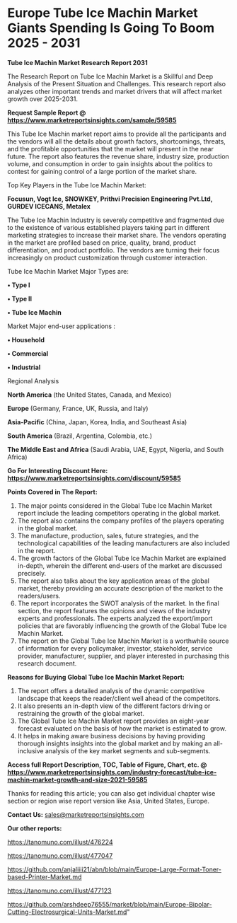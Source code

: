 # Europe Tube Ice Machin Market Giants Spending Is Going To Boom 2025 - 2031

<strong>Tube Ice Machin Market Research Report 2031</strong>

The Research Report on Tube Ice Machin Market is a Skillful and Deep Analysis of the Present Situation and Challenges. This research report also analyzes other important trends and market drivers that will affect market growth over 2025-2031.

<strong>Request Sample Report @ <a href=https://www.marketreportsinsights.com/sample/59585>https://www.marketreportsinsights.com/sample/59585</a></strong>

This Tube Ice Machin market report aims to provide all the participants and the vendors will all the details about growth factors, shortcomings, threats, and the profitable opportunities that the market will present in the near future. The report also features the revenue share, industry size, production volume, and consumption in order to gain insights about the politics to contest for gaining control of a large portion of the market share.

Top Key Players in the Tube Ice Machin Market:

<strong>Focusun, Vogt Ice, SNOWKEY, Prithvi Precision Engineering Pvt.Ltd, GURDEV ICECANS, Metalex</strong>

The Tube Ice Machin Industry is severely competitive and fragmented due to the existence of various established players taking part in different marketing strategies to increase their market share. The vendors operating in the market are profiled based on price, quality, brand, product differentiation, and product portfolio. The vendors are turning their focus increasingly on product customization through customer interaction.

Tube Ice Machin Market Major Types are:

<strong>• Type I

• Type II

• Tube Ice Machin</strong>

Market Major end-user applications :

<strong>• Household

• Commercial

• Industrial</strong>

Regional Analysis

</u><strong><b>North America</b></strong> (the United States, Canada, and Mexico)

<strong><b>Europe </b></strong>(Germany, France, UK, Russia, and Italy)

<strong><b>Asia-Pacific</b></strong> (China, Japan, Korea, India, and Southeast Asia)

<strong><b>South America</b></strong> (Brazil, Argentina, Colombia, etc.)

<strong><b>The Middle East and Africa</b></strong> (Saudi Arabia, UAE, Egypt, Nigeria, and South Africa)

<strong>Go For Interesting Discount Here: <a href=https://www.marketreportsinsights.com/discount/59585>https://www.marketreportsinsights.com/discount/59585</a></strong>

<strong>Points Covered in The Report:</strong>
<ol>
  <li>The major points considered in the Global Tube Ice Machin Market report include the leading competitors operating in the global market.</li>
  <li>The report also contains the company profiles of the players operating in the global market.</li>
  <li>The manufacture, production, sales, future strategies, and the technological capabilities of the leading manufacturers are also included in the report.</li>
  <li>The growth factors of the Global Tube Ice Machin Market are explained in-depth, wherein the different end-users of the market are discussed precisely.</li>
  <li>The report also talks about the key application areas of the global market, thereby providing an accurate description of the market to the readers/users.</li>
  <li>The report incorporates the SWOT analysis of the market. In the final section, the report features the opinions and views of the industry experts and professionals. The experts analyzed the export/import policies that are favorably influencing the growth of the Global Tube Ice Machin Market.</li>
  <li>The report on the Global Tube Ice Machin Market is a worthwhile source of information for every policymaker, investor, stakeholder, service provider, manufacturer, supplier, and player interested in purchasing this research document.</li>
</ol>
<strong>Reasons for Buying Global Tube Ice Machin Market Report:</strong>

<ol>
  <li>The report offers a detailed analysis of the dynamic competitive landscape that keeps the reader/client well ahead of the competitors.</li>
  <li>It also presents an in-depth view of the different factors driving or restraining the growth of the global market.</li>
  <li>The Global Tube Ice Machin Market report provides an eight-year forecast evaluated on the basis of how the market is estimated to grow.</li>
  <li>It helps in making aware business decisions by having providing thorough insights insights into the global market and by making an all-inclusive analysis of the key market segments and sub-segments.</li>
</ol>
<strong>Access full Report Description, TOC, Table of Figure, Chart, etc. @ <a href=https://www.marketreportsinsights.com/industry-forecast/tube-ice-machin-market-growth-and-size-2021-59585>https://www.marketreportsinsights.com/industry-forecast/tube-ice-machin-market-growth-and-size-2021-59585</a></strong>


Thanks for reading this article; you can also get individual chapter wise section or region wise report version like Asia, United States, Europe.

<strong>Contact Us:</strong>
sales@marketreportsinsights.com

<strong>Our other reports:</strong>

<a href=https://tanomuno.com/illust/476224>https://tanomuno.com/illust/476224</a>

<a href=https://tanomuno.com/illust/477047>https://tanomuno.com/illust/477047</a>

<a href=https://github.com/anjaliiii21/abn/blob/main/Europe-Large-Format-Toner-based-Printer-Market.md>https://github.com/anjaliiii21/abn/blob/main/Europe-Large-Format-Toner-based-Printer-Market.md</a>

<a href=https://tanomuno.com/illust/477123>https://tanomuno.com/illust/477123</a>

<a href=https://github.com/arshdeep76555/market/blob/main/Europe-Bipolar-Cutting-Electrosurgical-Units-Market.md>https://github.com/arshdeep76555/market/blob/main/Europe-Bipolar-Cutting-Electrosurgical-Units-Market.md</a>"
